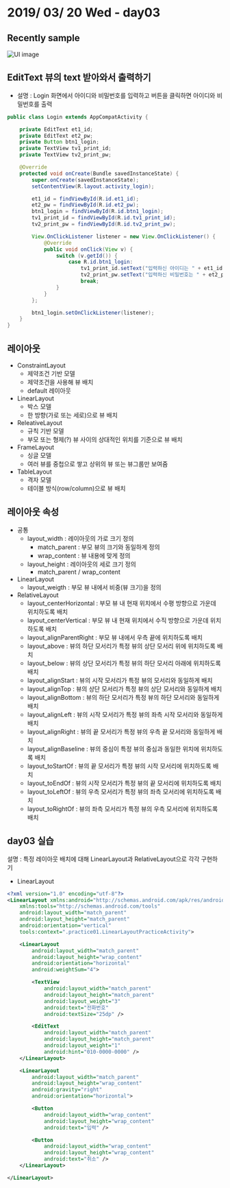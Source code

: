 # 2019/ 03/ 20 Wed - day03
## Recently sample
![UI image](https://github.com/pby2017/study-drawer-layout-app/blob/master/README_image/day03.gif)
## EditText 뷰의 text 받아와서 출력하기
* 설명 : Login 화면에서 아이디와 비밀번호를 입력하고 버튼을 클릭하면 아이디와 비밀번호를 출력
```java
public class Login extends AppCompatActivity {

    private EditText et1_id;
    private EditText et2_pw;
    private Button btn1_login;
    private TextView tv1_print_id;
    private TextView tv2_print_pw;

    @Override
    protected void onCreate(Bundle savedInstanceState) {
        super.onCreate(savedInstanceState);
        setContentView(R.layout.activity_login);

        et1_id = findViewById(R.id.et1_id);
        et2_pw = findViewById(R.id.et2_pw);
        btn1_login = findViewById(R.id.btn1_login);
        tv1_print_id = findViewById(R.id.tv1_print_id);
        tv2_print_pw = findViewById(R.id.tv2_print_pw);

        View.OnClickListener listener = new View.OnClickListener() {
            @Override
            public void onClick(View v) {
                switch (v.getId()) {
                    case R.id.btn1_login:
                        tv1_print_id.setText("입력하신 아이디는 " + et1_id.getText().toString());
                        tv2_print_pw.setText("입력하신 비밀번호는 " + et2_pw.getText().toString());
                        break;
                }
            }
        };

        btn1_login.setOnClickListener(listener);
    }
}
```
## 레이아웃
* ConstraintLayout
  * 제약조건 기반 모델
  * 제약조건을 사용해 뷰 배치
  * default 레이아웃
* LinearLayout
  * 박스 모델
  * 한 방향(가로 또는 세로)으로 뷰 배치
* ReleativeLayout
  * 규칙 기반 모델
  * 부모 또는 형제(?) 뷰 사이의 상대적인 위치를 기준으로 뷰 배치
* FrameLayout
  * 싱글 모델
  * 여러 뷰를 중첩으로 쌓고 상위의 뷰 또는 뷰그룹만 보여줌
* TableLayout
  * 격자 모델
  * 테이블 방식(row/column)으로 뷰 배치
## 레이아웃 속성
* 공통
  * layout_width : 레이아웃의 가로 크기 정의
    * match_parent : 부모 뷰의 크기와 동일하게 정의
    * wrap_content : 뷰 내용에 맞게 정의
  * layout_height : 레이아웃의 세로 크기 정의
    * match_parent / wrap_content
* LinearLayout
  * layout_weigth : 부모 뷰 내에서 비중(뷰 크기)을 정의
* RelativeLayout
  * layout_centerHorizontal : 부모 뷰 내 현재 위치에서 수평 방향으로 가운데 위치하도록 배치
  * layout_centerVertical : 부모 뷰 내 현재 위치에서 수직 방향으로 가운데 위치하도록 배치
  * layout_alignParentRight : 부모 뷰 내에서 우측 끝에 위치하도록 배치
  * layout_above : 뷰의 하단 모서리가 특정 뷰의 상단 모서리 위에 위치하도록 배치
  * layout_below : 뷰의 상단 모서리가 특정 뷰의 하단 모서리 아래에 위치하도록 배치
  * layout_alignStart : 뷰의 시작 모서리가 특정 뷰의 모서리와 동일하게 배치
  * layout_alignTop : 뷰의 상단 모서리가 특정 뷰의 상단 모서리와 동일하게 배치
  * layout_alignBottom : 뷰의 하단 모서리가 특정 뷰의 하단 모서리와 동일하게 배치
  * layout_alignLeft : 뷰의 시작 모서리가 특정 뷰의 좌측 시작 모서리와 동일하게 배치
  * layout_alignRight : 뷰의 끝 모서리가 특정 뷰의 우측 끝 모서리와 동일하게 배치
  * layout_alignBaseline : 뷰의 중심이 특정 뷰의 중심과 동일한 위치에 위치하도록 배치
  * layout_toStartOf : 뷰의 끝 모서리가 특정 뷰의 시작 모서리에 위치하도록 배치
  * layout_toEndOf : 뷰의 시작 모서리가 특정 뷰의 끝 모서리에 위치하도록 배치
  * layout_toLeftOf : 뷰의 우측 모서리가 특정 뷰의 좌측 모서리에 위치하도록 배치
  * layout_toRightOf : 뷰의 좌측 모서리가 특정 뷰의 우측 모서리에 위치하도록 배치
## day03 실습
설명 : 특정 레이아웃 배치에 대해 LinearLayout과 RelativeLayout으로 각각 구현하기
* LinearLayout
```xml
<?xml version="1.0" encoding="utf-8"?>
<LinearLayout xmlns:android="http://schemas.android.com/apk/res/android"
    xmlns:tools="http://schemas.android.com/tools"
    android:layout_width="match_parent"
    android:layout_height="match_parent"
    android:orientation="vertical"
    tools:context=".practice01.LinearLayoutPracticeActivity">

    <LinearLayout
        android:layout_width="match_parent"
        android:layout_height="wrap_content"
        android:orientation="horizontal"
        android:weightSum="4">

        <TextView
            android:layout_width="match_parent"
            android:layout_height="match_parent"
            android:layout_weight="3"
            android:text="전화번호"
            android:textSize="25dp" />

        <EditText
            android:layout_width="match_parent"
            android:layout_height="match_parent"
            android:layout_weight="1"
            android:hint="010-0000-0000" />
    </LinearLayout>

    <LinearLayout
        android:layout_width="match_parent"
        android:layout_height="wrap_content"
        android:gravity="right"
        android:orientation="horizontal">

        <Button
            android:layout_width="wrap_content"
            android:layout_height="wrap_content"
            android:text="입력" />

        <Button
            android:layout_width="wrap_content"
            android:layout_height="wrap_content"
            android:text="취소" />
    </LinearLayout>

</LinearLayout>
```